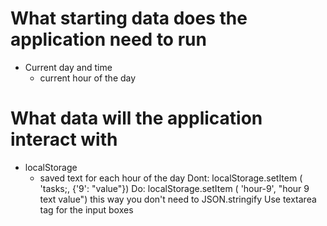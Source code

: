 # What starting data does the application need to run
- Current day and time
    - current hour of the day

# What data will the application interact with

- localStorage
    - saved text for each hour of the day
    Dont: localStorage.setItem ( 'tasks;, {'9': "value"})
    Do: localStorage.setItem ( 'hour-9', "hour 9 text value") this way you don't need to JSON.stringify
    Use textarea tag for the input boxes 
